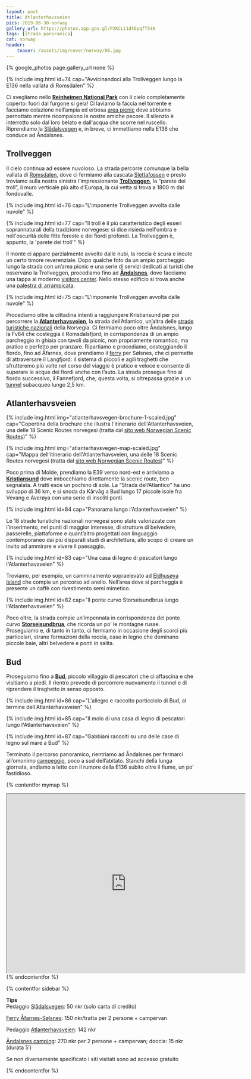 ```yaml
---
layout: post
title: Atlanterhavsveien
pics: 2019-06-30-norway
gallery_url: https://photos.app.goo.gl/P2KCLi1dtEpqfT54A
tags: [strada panoramica]
cat: norway
header:
    teaser: /assets/img/cover/norway/06.jpg
---
```


{% google_photos page.gallery_url none %}

{% include img.html id=74 cap="Avvicinandoci alla Trollveggen lungo la E136 nella vallata di Romsdalen" %}

Ci svegliamo nello [**Reinheimen National Park**](https://www.nasjonalparkriket.no/nasjonalparker/reinheimen-nasjonalpark) con il cielo completamente coperto: fuori dal furgone si gela! Ci laviamo la faccia nel torrente e facciamo colazione nell’ampia ed erbosa [area picnic](https://park4night.com/lieu/97541//unnamed-road/norway/lesja-kommune#.YwPR8XZByUm) dove abbiamo pernottato mentre ricompaiono le nostre amiche pecore. Il silenzio è interrotto solo dal loro belato e dall'acqua che scorre nel ruscello. Riprendiamo la [Slådalsvegen](https://no.wikipedia.org/wiki/Sl%C3%A5dalsvegen) e, in breve, ci immettiamo nella E136 che conduce ad Åndalsnes.

## Trollveggen

Il cielo continua ad essere nuvoloso. La strada percorre comunque la bella vallata di [Romsdalen](https://www.visitnorway.com/places-to-go/fjord-norway/northwest/listings-northwest/trollveggen/1001/), dove ci fermiamo alla cascata [Slettafossen](https://www.europeanwaterfalls.com/waterfalls/slettafossen/) e presto troviamo sulla nostra sinistra l’impressionante [**Trollveggen**](https://www.visitnorway.com/places-to-go/fjord-norway/northwest/listings-northwest/trollveggen/1001/), la “parete dei troll”, il muro verticale più alto d’Europa, la cui vetta si trova a 1800 m dal fondovalle.

{% include img.html id=76 cap="L'imponente Trollveggen avvolta dalle nuvole" %}

{% include img.html id=77 cap="Il troll è il più caratteristico degli esseri soprannaturali della tradizione norvegese: si dice risieda nell'ombra e nell'oscurità delle fitte foreste e dei fiordi profondi. La Trollveggen è, appunto, la 'parete dei troll'" %}

Il monte ci appare parzialmente avvolto dalle nubi, la roccia è scura e incute un certo timore reverenziale. Dopo qualche foto da un ampio parcheggio lungo la strada con un’area picnic e una serie di servizi dedicati ai turisti che osservano la Trollveggen, procediamo fino ad [**Åndalsnes**](https://en.wikipedia.org/wiki/%C3%85ndalsnes), dove facciamo una tappa al moderno [visitors center](https://www.visitnorway.com/places-to-go/fjord-norway/northwest/andalsnes/?lang=uk). Nello stesso edificio si trova anche una [palestra di arrampicata](https://tindesenteret.no/side/hjem&lang=en).

{% include img.html id=75 cap="L'imponente Trollveggen avvolta dalle nuvole" %}

Procediamo oltre la cittadina intenti a raggiungere Kristiansund per poi percorrere la [**Atlanterhavsveien**](https://www.nasjonaleturistveger.no/en/routes/atlanterhavsvegen), la strada dell’Atlantico, un’altra delle [strade turistiche nazionali](https://www.nasjonaleturistveger.no/en/routes) della Norvegia. Ci fermiamo poco oltre Åndalsnes, lungo la Fv64 che costeggia il Romsdalsfjord, in corrispondenza di un ampio parcheggio in ghiaia con tavoli da picnic, non propriamente romantico, ma pratico e perfetto per pranzare. Ripartiamo e procediamo, costeggiando il fiordo, fino ad Åfarnes, dove prendiamo il [ferry](https://www.fjord1.no/eng/Timetables/Moere-og-Romsdal/AAfarnes-Soelsnes) per Sølsnes, che ci permette di attraversare il Langfjord: il sistema di piccoli e agili traghetti che sfrutteremo più volte nel corso del viaggio è pratico e veloce e consente di superare le acque dei fiordi anche con l’auto. La strada prosegue fino al fiordo successivo, il Fannefjord, che, questa volta, si oltrepassa grazie a un [tunnel](https://en.wikipedia.org/wiki/Fannefjord_Tunnel) subacqueo lungo 2,5 km.

## Atlanterhavsveien

{% include img.html img="atlanterhavsvegen-brochure-1-scaled.jpg" cap="Copertina della brochure che illustra l'itinerario dell'Atlanterhavsveien, una delle 18 Scenic Routes norvegesi (tratta dal [sito web Norwegian Scenic Routes](https://www.nasjonaleturistveger.no/en/routes/atlanterhavsvegen))" %}

{% include img.html img="atlanterhavsvegen-map-scaled.jpg" cap="Mappa dell'itinerario dell'Atlanterhavsveien, una delle 18 Scenic Routes norvegesi (tratta dal [sito web Norwegian Scenic Routes](https://www.nasjonaleturistveger.no/en/routes/atlanterhavsvegen))" %}

Poco prima di Molde, prendiamo la E39 verso nord-est e arriviamo a [**Kristiansund**](https://www.visitnorway.com/places-to-go/fjord-norway/northwest/kristiansund/) dove imbocchiamo direttamente la scenic route, ben segnalata. A tratti esce un pochino di sole. La “Strada dell’Atlantico” ha uno sviluppo di 36 km, e si snoda da Kårvåg a Bud lungo 17 piccole isole fra Vevang e Averøya con una serie di insoliti ponti.

{% include img.html id=84 cap="Panorama lungo l'Atlanterhavsveien" %}

Le 18 strade turistiche nazionali norvegesi sono state valorizzate con l’inserimento, nei punti di maggior interesse, di strutture di belvedere, passerelle, piattaforme e quant’altro progettati con linguaggio contemporaneo dai più disparati studi di architettura, allo scopo di creare un invito ad ammirare e vivere il paesaggio.

{% include img.html id=83 cap="Una casa di legno di pescatori lungo l'Atlanterhavsveien" %}

Troviamo, per esempio, un camminamento sopraelevato ad [Eldhusøya Island](https://www.nasjonaleturistveger.no/en/routes/atlanterhavsvegen?attraction=Eldhus%C3%B8ya) che compie un percorso ad anello. Nell’area dove si parcheggia è presente un caffè con rivestimento semi mimetico.

{% include img.html id=82 cap="Il ponte curvo Storseisundbrua lungo l'Atlanterhavsveien" %}

Poco oltre, la strada compie un’impennata in corrispondenza del ponte curvo [**Storseisundbrua**](https://www.nasjonaleturistveger.no/en/routes/atlanterhavsvegen?attraction=Storseisundbrua), che ricorda un po’ le montagne russe. Proseguiamo e, di tanto in tanto, ci fermiamo in occasione degli scorci più particolari, strane formazioni della roccia, case in legno che dominano piccole baie, altri belvedere e ponti in salita.

## Bud

Proseguiamo fino a [**Bud**](https://www.visitnorway.com/places-to-go/fjord-norway/northwest/listings-northwest/the-fishing-village-of-bud/927/), piccolo villaggio di pescatori che ci affascina e che visitiamo a piedi. Il rientro prevede di percorrere nuovamente il tunnel e di riprendere il traghetto in senso opposto.

{% include img.html id=86 cap="L'allegro e raccolto porticciolo di Bud, al termine dell'Atlanterhavsveien" %}

{% include img.html id=85 cap="Il molo di una casa di legno di pescatori lungo l'Atlanterhavsveien" %}

{% include img.html id=87 cap="Gabbiani raccolti su una delle case di legno sul mare a Bud" %}

Terminato il percorso panoramico, rientriamo ad Åndalsnes per fermarci all’omonimo [campeggio](https://www.andalsnes-camping.net/home), poco a sud dell’abitato. Stanchi della lunga giornata, andiamo a letto con il rumore della E136 subito oltre il fiume, un po’ fastidioso.

{% contentfor mymap %}
<iframe src="https://www.google.com/maps/d/u/0/embed?mid=1SEGAy5yIbwbklc6DKS6mJ1GvfRPRxPsf" width="640" height="480"></iframe>
{% endcontentfor %}

{% contentfor sidebar %}

**Tips**  
Pedaggio [Slådalsvegen](https://no.wikipedia.org/wiki/Sl%C3%A5dalsvegen): 50 nkr (solo carta di credito) 

[Ferry Åfarnes-Sølsnes](https://www.fjord1.no/eng/Timetables/Moere-og-Romsdal/AAfarnes-Soelsnes): 150 nkr/tratta per 2 persone + campervan

Pedaggio [Atlanterhavsveien](https://www.nasjonaleturistveger.no/en/routes/atlanterhavsvegen): 142 nkr

[Åndalsnes camping](https://www.andalsnes-camping.net/home): 270 nkr per 2 persone + campervan; doccia: 15 nkr (durata 5′)

Se non diversamente specificato i siti visitati sono ad accesso gratuito

{% endcontentfor %}
